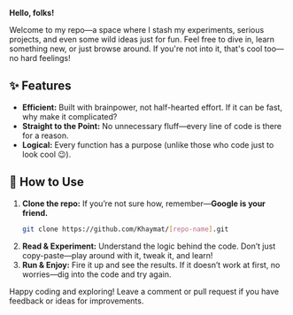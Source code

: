 

**Hello, folks!**

Welcome to my repo—a space where I stash my experiments, serious projects, and even some wild ideas just for fun. Feel free to dive in, learn something new, or just browse around. If you're not into it, that's cool too—no hard feelings!

## ✨ Features
- **Efficient:** Built with brainpower, not half-hearted effort. If it can be fast, why make it complicated?
- **Straight to the Point:** No unnecessary fluff—every line of code is there for a reason.
- **Logical:** Every function has a purpose (unlike those who code just to look cool 😉).


## 🚀 How to Use
1. **Clone the repo:** If you’re not sure how, remember—**Google is your friend.**
   ```bash
   git clone https://github.com/Khaymat/[repo-name].git
   ```
2. **Read & Experiment:** Understand the logic behind the code. Don’t just copy-paste—play around with it, tweak it, and learn!
3. **Run & Enjoy:** Fire it up and see the results. If it doesn’t work at first, no worries—dig into the code and try again.

Happy coding and exploring! Leave a comment or pull request if you have feedback or ideas for improvements.
